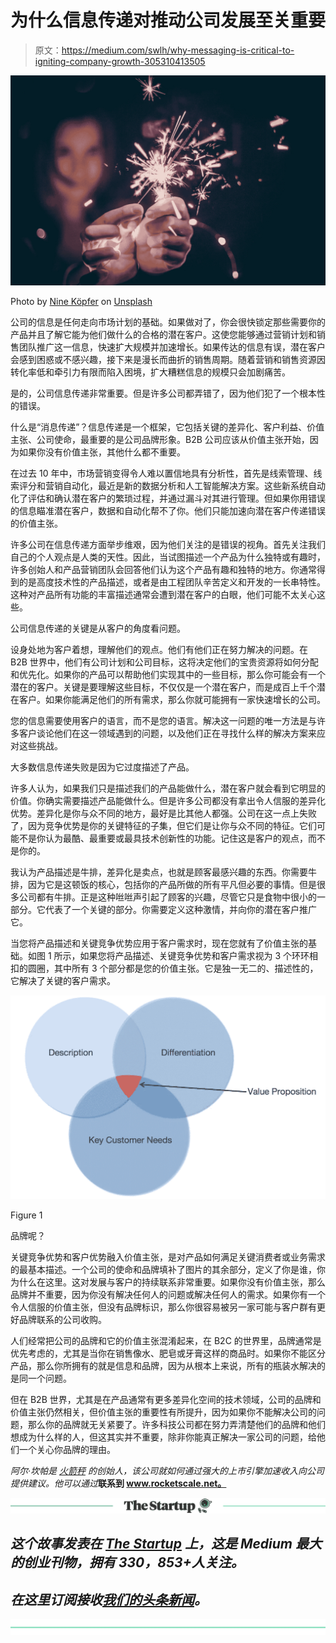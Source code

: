# 为什么信息传递对推动公司发展至关重要

> 原文：<https://medium.com/swlh/why-messaging-is-critical-to-igniting-company-growth-305310413505>

![](img/f860489587621fba8d4d294d02bc314f.png)

Photo by [Nine Köpfer](https://unsplash.com/photos/JslgAU6LXs8?utm_source=unsplash&utm_medium=referral&utm_content=creditCopyText) on [Unsplash](https://unsplash.com/search/photos/sparkler?utm_source=unsplash&utm_medium=referral&utm_content=creditCopyText)

公司的信息是任何走向市场计划的基础。如果做对了，你会很快锁定那些需要你的产品并且了解它能为他们做什么的合格的潜在客户。这使您能够通过营销计划和销售团队推广这一信息，快速扩大规模并加速增长。如果传达的信息有误，潜在客户会感到困惑或不感兴趣，接下来是漫长而曲折的销售周期。随着营销和销售资源因转化率低和牵引力有限而陷入困境，扩大糟糕信息的规模只会加剧痛苦。

是的，公司信息传递非常重要。但是许多公司都弄错了，因为他们犯了一个根本性的错误。

什么是“消息传递”？信息传递是一个框架，它包括关键的差异化、客户利益、价值主张、公司使命，最重要的是公司品牌形象。B2B 公司应该从价值主张开始，因为如果你没有价值主张，其他什么都不重要。

在过去 10 年中，市场营销变得令人难以置信地具有分析性，首先是线索管理、线索评分和营销自动化，最近是新的数据分析和人工智能解决方案。这些新系统自动化了评估和确认潜在客户的繁琐过程，并通过漏斗对其进行管理。但如果你用错误的信息瞄准潜在客户，数据和自动化帮不了你。他们只能加速向潜在客户传递错误的价值主张。

许多公司在信息传递方面举步维艰，因为他们关注的是错误的视角。首先关注我们自己的个人观点是人类的天性。因此，当试图描述一个产品为什么独特或有趣时，许多创始人和产品营销团队会回答他们认为这个产品有趣和独特的地方。你通常得到的是高度技术性的产品描述，或者是由工程团队辛苦定义和开发的一长串特性。这种对产品所有功能的丰富描述通常会遭到潜在客户的白眼，他们可能不太关心这些。

公司信息传递的关键是从客户的角度看问题。

设身处地为客户着想，理解他们的观点。他们有他们正在努力解决的问题。在 B2B 世界中，他们有公司计划和公司目标，这将决定他们的宝贵资源将如何分配和优先化。如果你的产品可以帮助他们实现其中的一些目标，那么你可能会有一个潜在的客户。关键是要理解这些目标，不仅仅是一个潜在客户，而是成百上千个潜在客户。如果你能满足他们的所有需求，那么你就可能拥有一家快速增长的公司。

您的信息需要使用客户的语言，而不是您的语言。解决这一问题的唯一方法是与许多客户谈论他们在这一领域遇到的问题，以及他们正在寻找什么样的解决方案来应对这些挑战。

大多数信息传递失败是因为它过度描述了产品。

许多人认为，如果我们只是描述我们的产品能做什么，潜在客户就会看到它明显的价值。你确实需要描述产品能做什么。但是许多公司都没有拿出令人信服的差异化优势。差异化是你与众不同的地方，最好是比其他人都强。公司在这一点上失败了，因为竞争优势是你的关键特征的子集，但它们是让你与众不同的特征。它们可能不是你认为最酷、最重要或最具技术创新性的功能。记住这是客户的观点，而不是你的。

我认为产品描述是牛排，差异化是卖点，也就是顾客最感兴趣的东西。你需要牛排，因为它是这顿饭的核心，包括你的产品所做的所有平凡但必要的事情。但是很多公司都有牛排。正是这种咝咝声引起了顾客的兴趣，尽管它只是食物中很小的一部分。它代表了一个关键的部分。你需要定义这种激情，并向你的潜在客户推广它。

当您将产品描述和关键竞争优势应用于客户需求时，现在您就有了价值主张的基础。如图 1 所示，如果您将产品描述、关键竞争优势和客户需求视为 3 个环环相扣的圆圈，其中所有 3 个部分都是您的价值主张。它是独一无二的、描述性的，它解决了关键的客户需求。

![](img/9348237d463d53c43d5ff26e4b7a1912.png)

Figure 1

品牌呢？

关键竞争优势和客户优势融入价值主张，是对产品如何满足关键消费者或业务需求的最基本描述。一个公司的使命和品牌填补了图片的其余部分，定义了你是谁，你为什么在这里。这对发展与客户的持续联系非常重要。如果你没有价值主张，那么品牌并不重要，因为你没有解决任何人的问题或解决任何人的需求。如果你有一个令人信服的价值主张，但没有品牌标识，那么你很容易被另一家可能与客户群有更好品牌联系的公司收购。

人们经常把公司的品牌和它的价值主张混淆起来，在 B2C 的世界里，品牌通常是优先考虑的，尤其是当你在销售像水、肥皂或牙膏这样的商品时。如果你不能区分产品，那么你所拥有的就是信息和品牌，因为从根本上来说，所有的瓶装水解决的是同一个问题。

但在 B2B 世界，尤其是在产品通常有更多差异化空间的技术领域，公司的品牌和价值主张仍然相关，但价值主张的重要性有所提升，因为如果你不能解决公司的问题，那么你的品牌就无关紧要了。许多科技公司都在努力弄清楚他们的品牌和他们想成为什么样的人，但这其实并不重要，除非你能真正解决一家公司的问题，给他们一个关心你品牌的理由。

*阿尔·坎帕是* [*火箭秤*](http://www.rocketscale.net) *的创始人，该公司就如何通过强大的上市引擎加速收入向公司提供建议。他可以通过*[](http://www.rocketscale.net)**联系到 www.rocketscale.net。**

*[![](img/308a8d84fb9b2fab43d66c117fcc4bb4.png)](https://medium.com/swlh)*

## *这个故事发表在 [The Startup](https://medium.com/swlh) 上，这是 Medium 最大的创业刊物，拥有 330，853+人关注。*

## *在这里订阅接收[我们的头条新闻](http://growthsupply.com/the-startup-newsletter/)。*

*[![](img/b0164736ea17a63403e660de5dedf91a.png)](https://medium.com/swlh)*